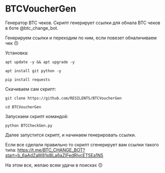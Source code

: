 # BTCVoucherGen
Генератор BTC чеков. Скрипт генерирует ссылки для обнала BTC чеков в боте @btc_change_bot.

Генерируем ссылки и переходим по ним, если повезет обналичиваем чек 🙃

  Установка:

    apt update -y && apt upgrade -y

    apt install git python -y

    pip install requests

Скачиваем сам скрипт:

    git clone https://github.com/RESILENTS/BTCVoucherGen

    cd BTCVoucherGen

Запускаем скрипт командой:

    python BTCCheckGen.py

Далее запустится скрипт, и начинаем генерировать ссылки.

Если все сделали правильно то скрипт сгенерирует вам ссылки такого типа:
    https://t.me/BTC_CHANGE_BOT?start=b_6aAdZaW81pBLa6aZIFedRlvcET5Ea1N5

На этом все, желаю всем удачи в поисках 🙃
